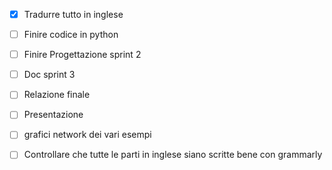 - [x] Tradurre tutto in inglese
- [ ] Finire codice in python
- [ ] Finire Progettazione sprint 2
- [ ] Doc sprint 3
- [ ] Relazione finale
- [ ] Presentazione
- [ ] grafici network dei vari esempi


- [ ] Controllare che tutte le parti in inglese siano scritte bene con grammarly